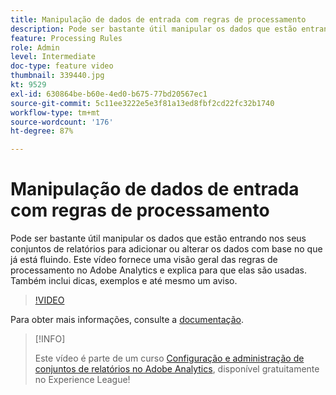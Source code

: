 ```yaml
---
title: Manipulação de dados de entrada com regras de processamento
description: Pode ser bastante útil manipular os dados que estão entrando nos seus conjuntos de relatórios para adicionar ou alterar os dados com base no que já está fluindo. Este vídeo fornece uma visão geral das regras de processamento no Adobe Analytics e explica para que elas são usadas. Também inclui dicas, exemplos e até mesmo um aviso.
feature: Processing Rules
role: Admin
level: Intermediate
doc-type: feature video
thumbnail: 339440.jpg
kt: 9529
exl-id: 630864be-b60e-4ed0-b675-77bd20567ec1
source-git-commit: 5c11ee3222e5e3f81a13ed8fbf2cd22fc32b1740
workflow-type: tm+mt
source-wordcount: '176'
ht-degree: 87%

---
```


# Manipulação de dados de entrada com regras de processamento

Pode ser bastante útil manipular os dados que estão entrando nos seus conjuntos de relatórios para adicionar ou alterar os dados com base no que já está fluindo. Este vídeo fornece uma visão geral das regras de processamento no Adobe Analytics e explica para que elas são usadas. Também inclui dicas, exemplos e até mesmo um aviso.

>[!VIDEO](https://video.tv.adobe.com/v/339440/?quality=12&learn=on)

Para obter mais informações, consulte a [documentação](https://experienceleague.adobe.com/docs/analytics/admin/admin-tools/processing-rules/processing-rules.html?lang=pt-BR).

>[!INFO]
>
> Este vídeo é parte de um curso [Configuração e administração de conjuntos de relatórios no Adobe Analytics](https://experienceleague.adobe.com/?recommended=Analytics-A-1-2021.1.administration&amp;lang=pt-BR), disponível gratuitamente no Experience League!